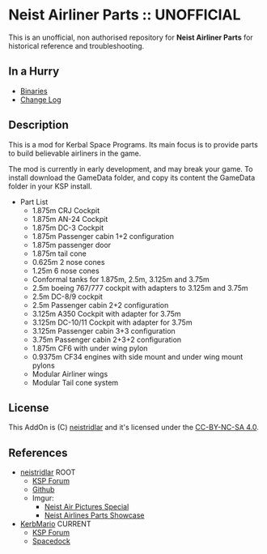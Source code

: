 # Neist Airliner Parts :: UNOFFICIAL

This is an unofficial, non authorised repository for **Neist Airliner Parts** for historical reference and troubleshooting.


## In a Hurry
* [Binaries](https://github.com/net-lisias-ksph/Neist-Airliner-Parts/tree/Archive)
* [Change Log](./CHANGE_LOG.md)


## Description

This is a mod for Kerbal Space Programs. Its main focus is to provide parts to build believable airliners in the game.

The mod is currently in early development, and may break your game. To install download the GameData folder, and copy its content the GameData folder in your KSP install.

* Part List
	+ 1.875m CRJ Cockpit
	+ 1.875m AN-24 Cockpit
	+ 1.875m DC-3 Cockpit
	+ 1.875m Passenger cabin 1+2 configuration
	+ 1.875m passenger door
	+ 1.875m tail cone
	+ 0.625m 2 nose cones
	+ 1.25m 6 nose cones
	+ Conformal tanks for 1.875m, 2.5m, 3.125m and 3.75m
	+ 2.5m boeing 767/777 cockpit with adapters to 3.125m and 3.75m
	+ 2.5m DC-8/9 cockpit
	+ 2.5m Passenger cabin 2+2 configuration
	+ 3.125m A350 Cockpit with adapter for 3.75m
	+ 3.125m DC-10/11 Cockpit with adapter for 3.75m
	+ 3.125m Passenger cabin 3+3 configuration
	+ 3.75m Passenger cabin 2+3+2 configuration
	+ 1.875m CF6 with under wing pylon
	+ 0.9375m CF34 engines with side mount and under wing mount pylons
	+ Modular Airliner wings
	+ Modular Tail cone system 

## License

This AddOn is (C) [neistridlar](https://forum.kerbalspaceprogram.com/index.php?/profile/20296-neistridlar/) and it's licensed under the [CC-BY-NC-SA 4.0](http://creativecommons.org/licenses/by-nc-sa/4.0/).


## References

* [neistridlar](https://forum.kerbalspaceprogram.com/index.php?/profile/20296-neistridlar/) ROOT
	+ [KSP Forum](https://forum.kerbalspaceprogram.com/index.php?/topic/174152-*)
	+ [Github](https://github.com/neistridlar/Neist-Airliner-Parts)
	+ Imgur:
		- [Neist Air Pictures Special](https://imgur.com/a/fAViy)
		- [Neist Airlines Parts Showcase](https://imgur.com/a/ljyIgIH)
* [KerbMario](https://forum.kerbalspaceprogram.com/index.php?/profile/221047-kerbmario/) CURRENT
	+ [KSP Forum](https://forum.kerbalspaceprogram.com/index.php?/topic/208435-neistair-reupdated-updated-by-kerbmario-112x/)
	+ [Spacedock](https://spacedock.info/mod/3034/NeistAir%20Reupdated)
